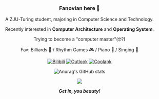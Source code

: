 <div id="title" align=center>

### Fanovian here 👋

A ZJU-Turing student, majoring in Computer Science and Technology.

Recently interested in **Computer Architecture** and **Operating System**.

Trying to become a "computer master"(🤓?)

Fav: Billiards 🎱 / Rhythm Games 🎮 / Piano 🎹 / Singing 🎤

[![Bilibili](https://img.shields.io/badge/Bilibili-%E4%BA%94%E4%BC%8F%E4%BA%BF%E5%AE%89-pink
)](https://space.bilibili.com/85414704)
[![Outlook](https://img.shields.io/badge/Outlook-Fanovian-deepskyblue)](fanovian@outlook.com)
[![Coolapk](https://img.shields.io/badge/Coolapk-%E4%BA%94%E4%BC%8F%E4%BA%BF%E5%AE%89-green)](https://www.coolapk.com/u/1100645)

![Anurag's GitHub stats](https://github-readme-stats.vercel.app/api?username=Fanovian&show_icons=true&theme=transparent)

![](https://komarev.com/ghpvc/?username=Fanovian&style=for-the-badge)

***Get in, you beauty!***

</div>

